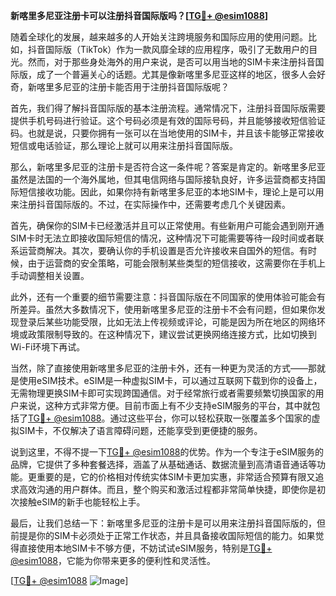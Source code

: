 **新喀里多尼亚注册卡可以注册抖音国际版吗？[[TG💪+ @esim1088](https://t.me/s/esim1088)]**

随着全球化的发展，越来越多的人开始关注跨境服务和国际应用的使用问题。比如，抖音国际版（TikTok）作为一款风靡全球的应用程序，吸引了无数用户的目光。然而，对于那些身处海外的用户来说，是否可以用当地的SIM卡来注册抖音国际版，成了一个普遍关心的话题。尤其是像新喀里多尼亚这样的地区，很多人会好奇，新喀里多尼亚的注册卡能否用于注册抖音国际版呢？

首先，我们得了解抖音国际版的基本注册流程。通常情况下，注册抖音国际版需要提供手机号码进行验证。这个号码必须是有效的国际号码，并且能够接收短信验证码。也就是说，只要你拥有一张可以在当地使用的SIM卡，并且该卡能够正常接收短信或电话验证，那么理论上就可以用来注册抖音国际版。

那么，新喀里多尼亚的注册卡是否符合这一条件呢？答案是肯定的。新喀里多尼亚虽然是法国的一个海外属地，但其电信网络与国际接轨良好，许多运营商都支持国际短信接收功能。因此，如果你持有新喀里多尼亚的本地SIM卡，理论上是可以用来注册抖音国际版的。不过，在实际操作中，还需要考虑几个关键因素。

首先，确保你的SIM卡已经激活并且可以正常使用。有些新用户可能会遇到刚开通SIM卡时无法立即接收国际短信的情况，这种情况下可能需要等待一段时间或者联系运营商解决。其次，要确认你的手机设置是否允许接收来自国外的短信。有时候，由于运营商的安全策略，可能会限制某些类型的短信接收，这需要你在手机上手动调整相关设置。

此外，还有一个重要的细节需要注意：抖音国际版在不同国家的使用体验可能会有所差异。虽然大多数情况下，使用新喀里多尼亚的注册卡不会有问题，但如果你发现登录后某些功能受限，比如无法上传视频或评论，可能是因为所在地区的网络环境或政策限制导致的。在这种情况下，建议尝试更换网络连接方式，比如切换到Wi-Fi环境下再试。

当然，除了直接使用新喀里多尼亚的注册卡外，还有一种更为灵活的方式——那就是使用eSIM技术。eSIM是一种虚拟SIM卡，可以通过互联网下载到你的设备上，无需物理更换SIM卡即可实现跨国通信。对于经常旅行或者需要频繁切换国家的用户来说，这种方式非常方便。目前市面上有不少支持eSIM服务的平台，其中就包括了[TG💪+ @esim1088](https://t.me/s/esim1088)。通过这些平台，你可以轻松获取一张覆盖多个国家的虚拟SIM卡，不仅解决了语言障碍问题，还能享受到更便捷的服务。

说到这里，不得不提一下[TG💪+ @esim1088](https://t.me/s/esim1088)的优势。作为一个专注于eSIM服务的品牌，它提供了多种套餐选择，涵盖了从基础通话、数据流量到高清语音通话等功能。更重要的是，它的价格相对传统实体SIM卡更加实惠，非常适合预算有限又追求高效沟通的用户群体。而且，整个购买和激活过程都非常简单快捷，即使你是初次接触eSIM的新手也能轻松上手。

最后，让我们总结一下：新喀里多尼亚的注册卡是可以用来注册抖音国际版的，但前提是你的SIM卡必须处于正常工作状态，并且具备接收国际短信的能力。如果觉得直接使用本地SIM卡不够方便，不妨试试eSIM服务，特别是[TG💪+ @esim1088](https://t.me/s/esim1088)，它能为你带来更多的便利性和灵活性。

[[TG💪+ @esim1088](https://t.me/s/esim1088) ![Image](https://i.postimg.cc/4NQfJmqS/Snipaste-2025-05-13-00-14-12.png)]